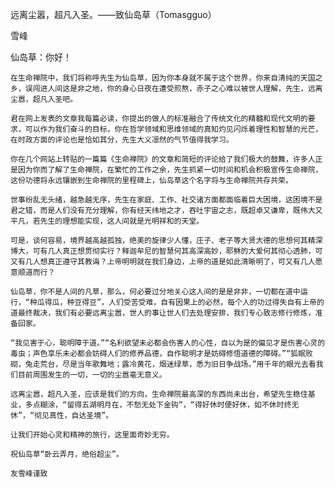 远离尘嚣，超凡入圣。——致仙岛草（Tomasgguo）

雪峰


仙岛草：你好！

    在生命禅院中，我们将称呼先生为仙岛草，因为你本身就不属于这个世界，你来自清纯的天国之乡，误闯进人间这是非之地，你的身心日夜在遭受煎熬，赤子之心难以被世人理解，先生，远离尘嚣，超凡入圣吧。

    君在网上发表的文章我每篇必读，你提出的做人的标准融合了传统文化的精髓和现代文明的要求，可以作为我们奋斗的目标，你在哲学领域和思维领域的真知灼见闪烁着理性和智慧的光芒，在时政方面的评论也是恰如其分，先生大义凛然的气节值得我学习。

    你在几个网站上转贴的一篇篇《生命禅院》的文章和简短的评论给了我们极大的鼓舞，许多人正是因为你而了解了生命禅院，在繁忙的工作之余，先生抓紧一切时间和机会积极宣传生命禅院，这份功德将永远镶嵌到生命禅院的里程碑上，仙岛草这个名字将与生命禅院共存共荣。

    世事纷乱无头绪，越急越无序，先生在家庭、工作、社交诸方面都面临着巨大困境，这困境不是君之错，而是人们没有充分理解，你有经天纬地之才，吞吐宇宙之志，既超卓又谦卑，既伟大又平凡，若先生的理想能实现，这人间就是光明祥和的天堂。

    可是，谈何容易，境界越高越孤独，绝美的旋律少人懂，庄子、老子等大贤大德的思想何其精深博大，可有几人真正想贯彻实行？释迦牟尼的智慧何其高深高妙，耶稣的大爱何其彻心透肺，可又有几人想真正遵守其教诲？上帝明明就在我们身边，上帝的道是如此清晰明了，可又有几人愿意顺道而行？

    仙岛草，你不是人间的凡草，那么，何必要过分地关心这人间的是是非非，一切都在道中运行，“种瓜得瓜，种豆得豆”，人们受苦受难，自有因果上的必然，每个人的功过得失自有上帝的道最终裁决，我们有必要远离尘嚣，世人的事让世人们去处理安排，我们专心致志修行修炼，准备回家。

    “我见害于心，聪明障于道。”“名利欲望未必都会伤害人的心性，自以为是的偏见才是伤害心灵的毒虫；声色享乐未必都会妨碍人们的修养品德，自作聪明才是妨碍修悟道德的障碍。”“狐眠败砌，兔走荒台，尽是当年歌舞地；露冷黄花，烟迷绿草，悉为旧日争战场。”用千年的眼光去看我们目前周围发生的一切，一切的尘嚣毫无意义。

    远离尘嚣，超凡入圣，应该是我们的方向，生命禅院最高深的东西尚未出台，希望先生稳住基业，多点糊涂，“留得五湖明月在，不愁无处下金钩”，“得好休时便好休，如不休时终无休”，“彻见真性，自达圣境”。

    让我们开始心灵和精神的旅行，这里面奇妙无穷。

    祝仙岛草“卧云弄月，绝俗超尘”。

    友雪峰谨致



